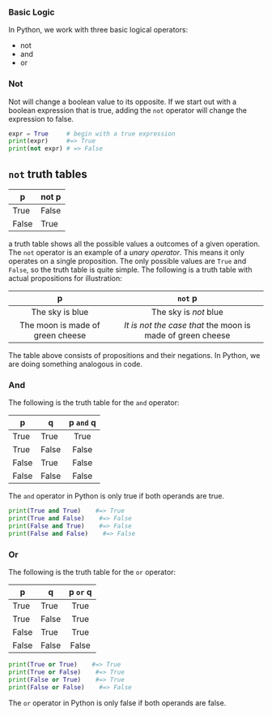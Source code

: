### Basic Logic

In Python, we work with three basic logical operators:

- not
- and
- or

### Not

Not will change a boolean value to its opposite. If we start out with a boolean expression that is true, adding the `not` operator will change the expression to false.

```python
expr = True     # begin with a true expression
print(expr)     #=> True
print(not expr) # => False
```

## `not` truth tables


|p|not p|
|---|---|
|True|False|
|False|True|

a truth table shows all the possible values a outcomes of a given operation. The `not` operator is an example of a *unary operator*. This means it only operates on a single proposition. The only possible values are `True` and `False`, so the truth table is quite simple. The following is a truth table with actual propositions for illustration: 

|p |`not` p|
|:--:|:---:|
|The sky is blue| The sky is *not* blue|
|The moon is made of green cheese|*It is not the case that* the moon is made of green cheese|

The table above consists of propositions and their negations. In Python, we are doing something analogous in code. 


### And

The following is the truth table for the `and` operator:

|p|q|p `and` q|
|---|---|:---:|
|True|True|True
|True|False|False
|False|True|False
|False|False|False

The `and` operator in Python is only true if both operands are true.

```python
print(True and True)    #=> True 
print(True and False)    #=> False 
print(False and True)    #=> False 
print(False and False)    #=> False
```

### Or

The following is the truth table for the `or` operator:


|p|q|p `or` q|
|---|---|:---:|
|True|True|True
|True|False|True
|False|True|True
|False|False|False

```python
print(True or True)    #=> True 
print(True or False)    #=> True 
print(False or True)    #=> True 
print(False or False)    #=> False
```
The `or` operator in Python is only false if both operands are false.

